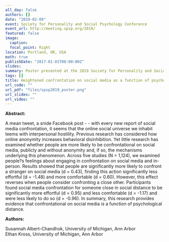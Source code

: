```yaml
---
all_day: false
authors: []
date: "2019-02-09"
event: Society for Personality and Social Psychology Conference
event_url: http://meeting.spsp.org/2019/
featured: false
image:
  caption: 
  focal_point: Right
location: Portland, OR, USA
math: true
publishDate: "2017-01-01T00:00:00Z"
slides: 
summary: Poster presented at the 2019 Society for Personality and Social Psychology Conference
tags: []
title: Heightened confrontation on social media as a function of psychological distance
url_code: ""
url_pdf: "files/spsp2019_poster.png"
url_slides: ""
url_video: ""
---
```


**Abstract:** 

A mean tweet, a snide Facebook post - - with every new report of social media confrontation, it seems that the online social universe we inhabit teems with interpersonal hostility. Previous research has considered how online anonymity increases behavioral disinhibition. Yet little research has examined whether people are more likely to be confrontational on social media, publicly and without anonymity and, if so, the mechanisms underlying this phenomenon.  Across five studies (N = 1,124), we examined people?s feelings about engaging in confrontation on social media and in-person. Results showed that people are significantly more likely to confront a stranger on social media (d = 0.43), finding this action significantly less effortful (d = -1.48) and more comfortable (d = 0.60). However, this effect reverses when people consider confronting a close other. Participants found social media confrontation for someone close in social distance to be significantly more effortful (d = 0.95) and less comfortable (d = -1.17) and were less likely to do so (d = -0.96). In summary, this research provides evidence that confrontational on social media is a function of psychological distance. 

**Authors:**

Susannah Albert-Chandhok, University of Michigan, Ann Arbor  
Ethan Kross, University of Michigan, Ann Arbor  